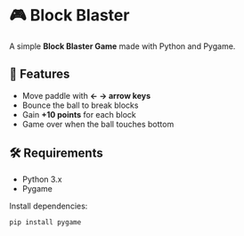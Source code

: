 # 🎮 Block Blaster

A simple **Block Blaster Game** made with Python and Pygame.

## 🚀 Features
- Move paddle with **← → arrow keys**
- Bounce the ball to break blocks
- Gain **+10 points** for each block
- Game over when the ball touches bottom

## 🛠 Requirements
- Python 3.x
- Pygame

Install dependencies:
```bash
pip install pygame
